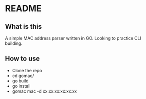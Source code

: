 # README

## What is this

A simple MAC address parser written in GO. Looking to practice CLI building.

## How to use

* Clone the repo
* cd gomac/
* go build
* go install
* gomac mac -d xx:xx:xx:xx:xx:xx

